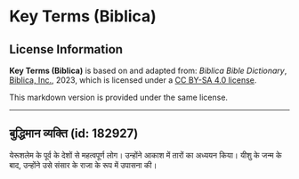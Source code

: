 # Key Terms (Biblica)

## License Information

**Key Terms (Biblica)** is based on and adapted from: _Biblica Bible Dictionary_, [Biblica, Inc.](https://www.biblica.com/), 2023, which is licensed under a [CC BY-SA 4.0 license](https://creativecommons.org/licenses/by-sa/4.0/legalcode.en).

This markdown version is provided under the same license.



--------------------------------

## बुद्धिमान व्यक्ति (id: 182927)

येरूशलेम के पूर्व के देशों से महत्वपूर्ण लोग। उन्होंने आकाश में तारों का अध्ययन किया। यीशु के जन्म के बाद, उन्होंने उसे संसार के राजा के रूप में उपासना की।


